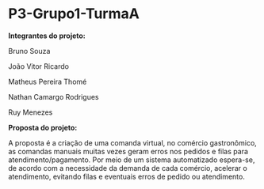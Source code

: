 # P3-Grupo1-TurmaA

**Integrantes do projeto:**

Bruno  Souza

João  Vitor Ricardo

Matheus Pereira  Thomé 

Nathan Camargo Rodrigues

Ruy Menezes

**Proposta do projeto:**

A proposta é a criação de uma comanda virtual, no comércio gastronômico, as comandas manuais muitas vezes geram erros nos pedidos e filas para atendimento/pagamento. Por meio de um sistema automatizado espera-se, de acordo com a necessidade da demanda de cada comércio, acelerar o atendimento, evitando filas e eventuais erros de pedido ou atendimento.
